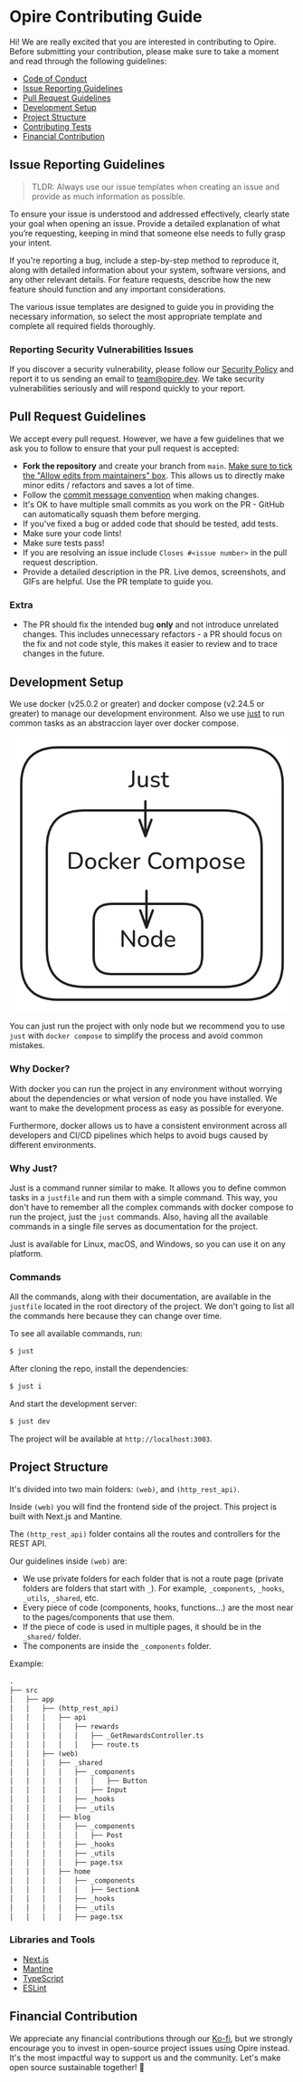 # Opire Contributing Guide

Hi! We are really excited that you are interested in contributing to Opire. Before submitting your contribution, please make sure to take a moment and read through the following guidelines:

- [Code of Conduct](https://github.com/opire/.github/blob/main/code_of_conduct.md)
- [Issue Reporting Guidelines](#issue-reporting-guidelines)
- [Pull Request Guidelines](#pull-request-guidelines)
- [Development Setup](#development-setup)
- [Project Structure](#project-structure)
- [Contributing Tests](#contributing-tests)
- [Financial Contribution](#financial-contribution) 

## Issue Reporting Guidelines

> TLDR: Always use our issue templates when creating an issue and provide as much information as possible.

To ensure your issue is understood and addressed effectively, clearly state your goal when opening an issue. Provide a detailed explanation of what you’re requesting, keeping in mind that someone else needs to fully grasp your intent.

If you're reporting a bug, include a step-by-step method to reproduce it, along with detailed information about your system, software versions, and any other relevant details. For feature requests, describe how the new feature should function and any important considerations.

The various issue templates are designed to guide you in providing the necessary information, so select the most appropriate template and complete all required fields thoroughly.

### Reporting Security Vulnerabilities Issues

If you discover a security vulnerability, please follow our [Security Policy](https://github.com/opire/.github/blob/main/security.md) and report it to us sending an email to [team@opire.dev](mailto:team@opire.dev). We take security vulnerabilities seriously and will respond quickly to your report.

## Pull Request Guidelines

We accept every pull request. However, we have a few guidelines that we ask you to follow to ensure that your pull request is accepted:

- **Fork the repository** and create your branch from `main`. [Make sure to tick the "Allow edits from maintainers" box](https://docs.github.com/en/pull-requests/collaborating-with-pull-requests/working-with-forks/allowing-changes-to-a-pull-request-branch-created-from-a-fork). This allows us to directly make minor edits / refactors and saves a lot of time.
- Follow the [commit message convention](https://github.com/opire/.github/blob/main/commit_convetion.md) when making changes.
- It's OK to have multiple small commits as you work on the PR - GitHub can automatically squash them before merging.
- If you've fixed a bug or added code that should be tested, add tests.
- Make sure your code lints!
- Make sure tests pass!
- If you are resolving an issue include `Closes #<issue number>` in the pull request description.
- Provide a detailed description in the PR. Live demos, screenshots, and GIFs are helpful. Use the PR template to guide you.

### Extra

- The PR should fix the intended bug **only** and not introduce unrelated changes. This includes unnecessary refactors - a PR should focus on the fix and not code style, this makes it easier to review and to trace changes in the future.

## Development Setup

We use docker (v25.0.2 or greater) and docker compose (v2.24.5 or greater) to manage our development environment. Also we use [just](https://github.com/casey/just) to run common tasks as an abstraccion layer over docker compose.

![Just Diagram](./assets/just_diagram.png)

You can just run the project with only node but we recommend you to use `just` with `docker compose` to simplify the process and avoid common mistakes.

### Why Docker?

With docker you can run the project in any environment without worrying about the dependencies or what version of node you have installed. We want to make the development process as easy as possible for everyone.

Furthermore, docker allows us to have a consistent environment across all developers and CI/CD pipelines which helps to avoid bugs caused by different environments.

### Why Just?

Just is a command runner similar to make. It allows you to define common tasks in a `justfile` and run them with a simple command. This way, you don't have to remember all the complex commands with docker compose to run the project, just the `just` commands. Also, having all the available commands in a single file serves as documentation for the project.

Just is available for Linux, macOS, and Windows, so you can use it on any platform.

### Commands

All the commands, along with their documentation, are available in the `justfile` located in the root directory of the project. We don't going to list all the commands here because they can change over time.

To see all available commands, run:

```bash
$ just
```

After cloning the repo, install the dependencies:

```bash
$ just i
```

And start the development server:

```bash
$ just dev
```

The project will be available at `http://localhost:3003`.

## Project Structure

It's divided into two main folders: `(web)`, and `(http_rest_api)`.

Inside `(web)` you will find the frontend side of the project. This project is built with Next.js and Mantine.

The `(http_rest_api)` folder contains all the routes and controllers for the REST API.

Our guidelines inside `(web)` are:
- We use private folders for each folder that is not a route page (private folders are folders that start with `_`). For example, `_components`, `_hooks`, `_utils`, `_shared`, etc.
- Every piece of code (components, hooks, functions...) are the most near to the pages/components that use them.
- If the piece of code is used in multiple pages, it should be in the `_shared/` folder.
- The components are inside the `_components` folder.

Example:

```
.
├── src
│   ├── app
│   │   ├── (http_rest_api)
│   │   │   ├── api
│   │   │   │   ├── rewards
│   │   │   │   │   ├── _GetRewardsController.ts
│   │   │   │   │   ├── route.ts
│   │   ├── (web)
│   │   │   ├── _shared
│   │   │   │   ├── _components
│   │   │   │   │   │   ├── Button
│   │   │   │   │   ├── Input
│   │   │   │   ├── _hooks
│   │   │   │   ├── _utils
│   │   │   ├── blog
│   │   │   │   ├── _components
│   │   │   │   │   ├── Post
│   │   │   │   ├── _hooks
│   │   │   │   ├── _utils
│   │   │   │   ├── page.tsx
│   │   │   ├── home
│   │   │   │   ├── _components
│   │   │   │   │   ├── SectionA
│   │   │   │   ├── _hooks
│   │   │   │   ├── _utils
│   │   │   │   ├── page.tsx
```

### Libraries and Tools

- [Next.js](https://nextjs.org/)
- [Mantine](https://mantine.dev/)
- [TypeScript](https://www.typescriptlang.org/)
- [ESLint](https://eslint.org/)

## Financial Contribution

We appreciate any financial contributions through our [Ko-fi](https://ko-fi.com/opire), but we strongly encourage you to invest in open-source project issues using Opire instead. It's the most impactful way to support us and the community. Let's make open source sustainable together! 🤟 